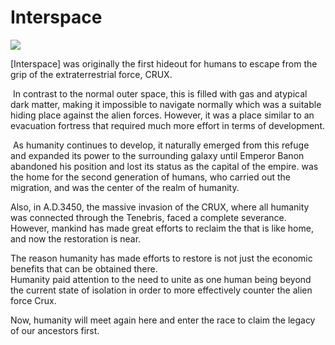 # Interspace
![](https://d3bbxo4nelobc3.cloudfront.net/html/img/help/1700_01.jpg)

[Interspace] was originally the first hideout for humans to escape from the grip of the extraterrestrial force, CRUX.

​
In contrast to the normal outer space, this is filled with gas and atypical dark matter, making it impossible to navigate normally which was a suitable hiding place against the alien forces. However, it was a place similar to an evacuation fortress that required much more effort in terms of development.

​
As humanity continues to develop, it naturally emerged from this refuge and expanded its power to the surrounding galaxy until Emperor Banon abandoned his position and lost its status as the capital of the empire.<Interspace> was the home for the second generation of humans, who carried out the migration, and was the center of the realm of humanity.

Also, in A.D.3450, the massive invasion of the CRUX, where all humanity was connected through the Tenebris, faced a complete severance.<br>
However, mankind has made great efforts to reclaim the <Interspace> that is like home, and now the restoration is near.

The reason humanity has made efforts to restore <Interspace> is not just the economic benefits that can be obtained there.<br>
Humanity paid attention to the need to unite as one human being beyond the current state of isolation in order to more effectively counter the alien force Crux.

Now, humanity will meet again here and enter the race to claim the legacy of our ancestors first.